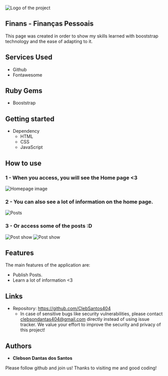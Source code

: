 ![Logo of the project](https://scontent.xx.fbcdn.net/v/t1.15752-9/361907117_790424922781879_3368269427361127900_n.png?stp=dst-png_p403x403&_nc_cat=100&cb=99be929b-3346023f&ccb=1-7&_nc_sid=aee45a&_nc_ohc=NRYmq6S1J9EAX_nbXmL&_nc_ad=z-m&_nc_cid=0&_nc_ht=scontent.xx&oh=03_AdQjBzXzOW1qeAeAQ38Rsm7MJPAN_xgOlsrXCf04ZqS3KQ&oe=64DF004C)


## Finans - Finanças Pessoais
This page was created in order to show my skills learned with booststrap technology and the ease of adapting to it.


## Services Used

* Github
* Fontawesome

## Ruby Gems

* Booststrap


## Getting started

* Dependency
  - HTML  
  - CSS
  - JavaScript


## How to use

### 1 - When you access, you will see the Home page <3

![Homepage image](https://scontent.xx.fbcdn.net/v/t1.15752-9/361907117_790424922781879_3368269427361127900_n.png?stp=dst-png_p403x403&_nc_cat=100&cb=99be929b-3346023f&ccb=1-7&_nc_sid=aee45a&_nc_ohc=NRYmq6S1J9EAX_nbXmL&_nc_ad=z-m&_nc_cid=0&_nc_ht=scontent.xx&oh=03_AdQjBzXzOW1qeAeAQ38Rsm7MJPAN_xgOlsrXCf04ZqS3KQ&oe=64DF004C)

### 2 - You can also see a lot of information on the home page.

![Posts](https://scontent.xx.fbcdn.net/v/t1.15752-9/361955748_1004300464269338_8123727424366031174_n.png?stp=dst-png_p851x315&_nc_cat=111&cb=99be929b-3346023f&ccb=1-7&_nc_sid=aee45a&_nc_ohc=bQLSoePJAcYAX_UADMJ&_nc_ad=z-m&_nc_cid=0&_nc_ht=scontent.xx&oh=03_AdQ-9d-_zyHsJpKViT2NFrrdiiy04__ZNLUDadX884zYgg&oe=64DF0AA8)

### 3 - Or access some of the posts :D

![Post show](https://scontent.xx.fbcdn.net/v/t1.15752-9/361915688_1001319731002887_990900331853732690_n.png?stp=dst-png_p403x403&_nc_cat=111&cb=99be929b-3346023f&ccb=1-7&_nc_sid=aee45a&_nc_ohc=mVFEVPV6iB4AX_fIan8&_nc_ad=z-m&_nc_cid=0&_nc_ht=scontent.xx&oh=03_AdQDeDoNZDiyaxepTzJwhWNrGSypWhHoCEqlI58zOZxQmA&oe=64DF0D0E)
![Post show](https://scontent.xx.fbcdn.net/v/t1.15752-9/361925616_297878299301578_1727689201482680289_n.png?stp=dst-png_p403x403&_nc_cat=101&cb=99be929b-3346023f&ccb=1-7&_nc_sid=aee45a&_nc_ohc=QrV1TunNQNkAX83cvr9&_nc_ad=z-m&_nc_cid=0&_nc_ht=scontent.xx&oh=03_AdST5smdOGkgwh90BBRQqQXRlvtZE7IahXHDxMvqv1ie4A&oe=64DF36FF)


## Features

The main features of the application are:
 - Publish Posts.
 - Learn a lot of information <3


## Links
  - Repository: https://github.com/ClebSantos404
    - In case of sensitive bugs like security vulnerabilities, please contact
      clebsondantas404@gmail.com directly instead of using issue tracker. We value your effort
      to improve the security and privacy of this project!


  ## Authors

  * **Clebson Dantas dos Santos** 

  Please follow github and join us!
  Thanks to visiting me and good coding!
